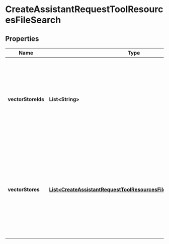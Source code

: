 # CreateAssistantRequestToolResourcesFileSearch

## Properties
Name | Type | Description | Notes
------------ | ------------- | ------------- | -------------
**vectorStoreIds** | **List&lt;String&gt;** | The [vector store](/docs/api-reference/vector-stores/object) attached to this assistant. There can be a maximum of 1 vector store attached to the assistant.  |  [optional]
**vectorStores** | [**List&lt;CreateAssistantRequestToolResourcesFileSearchVectorStores&gt;**](CreateAssistantRequestToolResourcesFileSearchVectorStores.md) | A helper to create a [vector store](/docs/api-reference/vector-stores/object) with file_ids and attach it to this assistant. There can be a maximum of 1 vector store attached to the assistant.  |  [optional]
